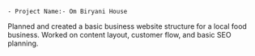     - Project Name:- Om Biryani House 
Planned and created a basic business website structure for a local food business. Worked on content layout, customer flow, and basic SEO planning.
